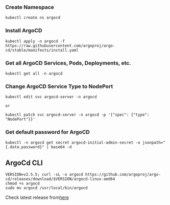 ### Create Namespace

```
kubectl create ns argocd
```

### Install ArgoCD

```
kubectl apply -n argocd -f https://raw.githubusercontent.com/argoproj/argo-cd/stable/manifests/install.yaml
```

### Get all ArgoCD Services, Pods, Deployments, etc.

```
kubectl get all -n argocd
```

### Change ArgoCD Service Type to NodePort

```
kubectl edit svc argocd-server -n argocd

or

kubectl patch svc argocd-server -n argocd -p '{"spec": {"type": "NodePort"}}'
```

### Get default password for ArgoCD

```
kubectl -n argocd get secret argocd-initial-admin-secret -o jsonpath="{.data.password}" | base64 -d
```

## ArgoCd CLI

```
VERSION=v2.5.5; curl -sL -o argocd https://github.com/argoproj/argo-cd/releases/download/$VERSION/argocd-linux-amd64
chmod +x argocd
sudo mv argocd /usr/local/bin/argocd
```

Check latest release from<a href="https://github.com/argoproj/argo-cd/releases">here</a>